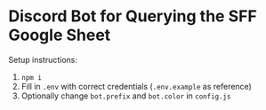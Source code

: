 # Discord Bot for Querying the SFF Google Sheet

Setup instructions:
1. `npm i`
2. Fill in `.env` with correct credentials (`.env.example` as reference)
3. Optionally change `bot.prefix` and `bot.color` in `config.js`
